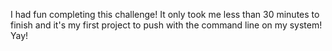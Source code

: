 I had fun completing this challenge! It only took me less than 30 minutes to finish and it's my first project to push with the command line on my system! Yay!
